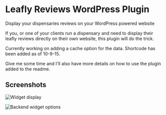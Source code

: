 # Leafly Reviews WordPress Plugin
Display your dispensaries reviews on your WordPress powered website

If you, or one of your clients run a dispensary and need to display their leafly reviews directly on their own website, this plugin will do the trick.

Currently working on adding a cache option for the data. Shortcode has been added as of 10-9-15.

Give me some time and I'll also have more details on how to use the plugin added to the readme.

## Screenshots

![Widget display](https://robertdevore.com/wp-content/uploads/2015/10/leafly-reviews-wordpress-plugin-display.jpg)

![Backend widget options](https://robertdevore.com/wp-content/uploads/2015/10/leafly-reviews-wordpress-plugin-widget.jpg)


